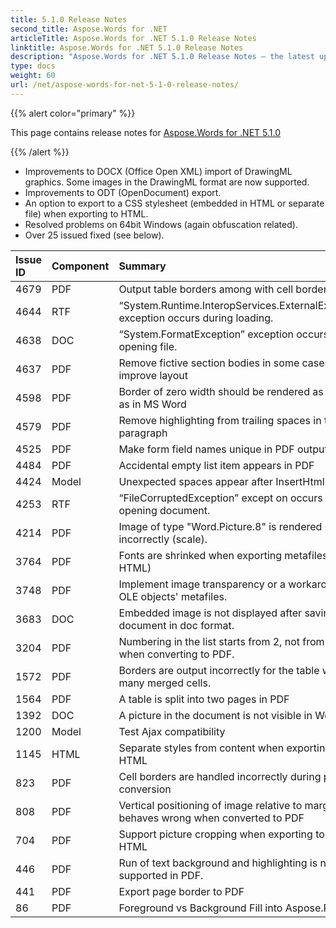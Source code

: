```yaml
---
title: 5.1.0 Release Notes
second_title: Aspose.Words for .NET
articleTitle: Aspose.Words for .NET 5.1.0 Release Notes
linktitle: Aspose.Words for .NET 5.1.0 Release Notes
description: "Aspose.Words for .NET 5.1.0 Release Notes – the latest updates and fixes."
type: docs
weight: 60
url: /net/aspose-words-for-net-5-1-0-release-notes/
---
```


{{% alert color="primary" %}}

This page contains release notes for [Aspose.Words for .NET 5.1.0](https://downloads.aspose.com/words/net/new-releases/aspose.words-for-.net-5.1.0/)

{{% /alert %}}

- Improvements to DOCX (Office Open XML) import of DrawingML graphics. Some images in the DrawingML format are now supported.
- Improvements to ODT (OpenDocument) export.
- An option to export to a CSS stylesheet (embedded in HTML or separate file) when exporting to HTML.
- Resolved problems on 64bit Windows (again obfuscation related).
- Over 25 issued fixed (see below).

|Issue ID |Component |Summary |
| :- | :- | :- |
|4679 |PDF |Output table borders among with cell borders in PDF |
|4644 |RTF |“System.Runtime.InteropServices.ExternalException” exception occurs during loading. |
|4638 |DOC |“System.FormatException” exception occurs during opening file. |
|4637 |PDF |Remove fictive section bodies in some cases to improve layout |
|4598 |PDF |Border of zero width should be rendered as 0.25pt as in MS Word |
|4579 |PDF |Remove highlighting from trailing spaces in the paragraph |
|4525 |PDF |Make form field names unique in PDF output |
|4484 |PDF |Accidental empty list item appears in PDF |
|4424 |Model |Unexpected spaces appear after InsertHtml call. |
|4253 |RTF |“FileCorruptedException” except on occurs during opening document. |
|4214 |PDF |Image of type "Word.Picture.8" is rendered incorrectly (scale). |
|3764 |PDF |Fonts are shrinked when exporting metafiles (PDF, HTML) |
|3748 |PDF |Implement image transparency or a workaround for OLE objects' metafiles. |
|3683 |DOC |Embedded image is not displayed after saving document in doc format. |
|3204 |PDF |Numbering in the list starts from 2, not from 1 as when converting to PDF. |
|1572 |PDF |Borders are output incorrectly for the table with many merged cells. |
|1564 |PDF |A table is split into two pages in PDF |
|1392 |DOC |A picture in the document is not visible in Word 97. |
|1200 |Model |Test Ajax compatibility |
|1145 |HTML |Separate styles from content when exporting to HTML |
|823 |PDF |Cell borders are handled incorrectly during pdf conversion |
|808 |PDF |Vertical positioning of image relative to margin behaves wrong when converted to PDF |
|704 |PDF |Support picture cropping when exporting to PDF and HTML |
|446 |PDF |Run of text background and highlighting is not supported in PDF. |
|441 |PDF |Export page border to PDF |
|86 |PDF |Foreground vs Background Fill into Aspose.Pdf |

